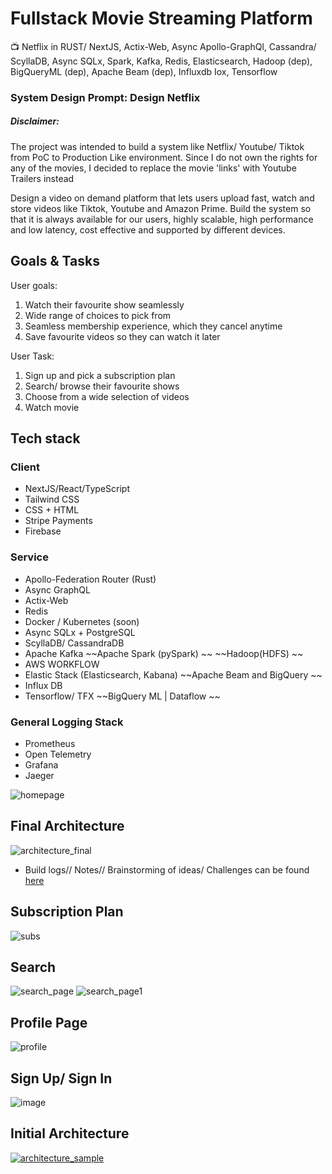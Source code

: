 # Fullstack Movie Streaming Platform
📺 Netflix in RUST/ NextJS, Actix-Web, Async Apollo-GraphQl, Cassandra/ ScyllaDB, Async SQLx, Spark, Kafka, Redis, Elasticsearch, Hadoop (dep), BigQueryML (dep), Apache Beam (dep), Influxdb Iox, Tensorflow

### System Design Prompt: Design Netflix 
##### Disclaimer:
The project was intended to build a system like Netflix/ Youtube/ Tiktok from PoC to Production Like environment. Since I do not own the rights for any of the movies, I decided to replace the movie 'links' with Youtube Trailers instead

Design a video on demand platform that lets users upload fast, watch and store videos like Tiktok, Youtube and Amazon Prime. Build the system so that it is always available for our users, highly scalable, high performance and low latency, cost effective and supported by different devices.

## Goals & Tasks
User goals: 
1.    Watch their favourite show seamlessly 
2.    Wide range of choices to pick from 
3.    Seamless membership experience, which they cancel anytime  
4.    Save favourite videos so they can watch it later 

User Task: 
1.    Sign up and pick a subscription plan 
2.    Search/ browse their favourite shows 
3.    Choose from a wide selection of videos
4.    Watch movie

## Tech stack
### Client 
- NextJS/React/TypeScript
- Tailwind CSS
- CSS + HTML
- Stripe Payments
- Firebase
 ### Service 
- Apollo-Federation Router (Rust)
- Async GraphQL 
- Actix-Web
- Redis
- Docker / Kubernetes (soon)
- Async SQLx + PostgreSQL
- ScyllaDB/ CassandraDB 
- Apache Kafka
~~Apache Spark (pySpark) ~~
~~Hadoop(HDFS) ~~
- AWS WORKFLOW
- Elastic Stack (Elasticsearch, Kabana)
~~Apache Beam and BigQuery ~~
- Influx DB
- Tensorflow/ TFX
~~BigQuery ML | Dataflow  ~~

### General Logging Stack  
- Prometheus
- Open Telemetry
- Grafana
- Jaeger

![homepage](https://user-images.githubusercontent.com/85416532/180874040-20bc8939-52b6-458f-834a-70f9d19a7665.png)

## Final Architecture
![architecture_final](https://user-images.githubusercontent.com/85416532/180871640-580399e9-0070-42f5-8a29-5d4a2472ce53.png)
- Build logs// Notes// Brainstorming of ideas/ Challenges can be found [here](https://github.com/philipdaquin/Fullstack-Movie-Streaming-Platform/tree/main/Notes) 

## Subscription Plan
![subs](https://user-images.githubusercontent.com/85416532/180876809-a91f4bf6-9b67-4543-b06f-f95cfaafda96.png)

## Search 
![search_page](https://user-images.githubusercontent.com/85416532/180875454-17dbda3d-3b19-4b5b-a345-8b9f6759f5e9.png)
![search_page1](https://user-images.githubusercontent.com/85416532/180875600-920e40d6-a0ef-4067-8c0b-1622aac5c55a.png)

## Profile Page 
![profile](https://user-images.githubusercontent.com/85416532/180876453-70257407-efd9-4324-bd45-3a58d7c8ab39.png)

## Sign Up/ Sign In
![image](https://user-images.githubusercontent.com/85416532/180876561-79cacac6-338b-4036-9e3b-93a804bd9f5c.png)

## Initial Architecture 
[
![architecture_sample](https://user-images.githubusercontent.com/85416532/179338067-ba374ff4-2825-4bff-a4a7-a0ae83085366.png)
](url)


